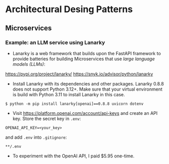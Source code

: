 # Architectural Desing Patterns

## Microservices

### Example: an LLM service using Lanarky

- Lanarky is a web framework that builds upon the FastAPI framework 
to provide batteries for building Microservices that use *large language models (LLMs)*:

https://pypi.org/project/lanarky/
https://snyk.io/advisor/python/lanarky

- Install Lanarky with its dependencies and other packages.
Lanarky 0.8.8 does not support Python 3.12+. 
Make sure that your virtual environment is build with Python 3.11 to install Lanarky in this case.
```unix
$ python -m pip install lanarky[openai]==0.8.8 uvicorn dotenv
```

- Visit https://platform.openai.com/account/api-keys and create an API key.
Store the secret key in `.env`:

```env
OPENAI_API_KEY=<your_key>
```

and add `.env` into `.gitignore`:

```
**/.env
```
- To experiment with the OpenAI API, I paid $5.95 one-time.
